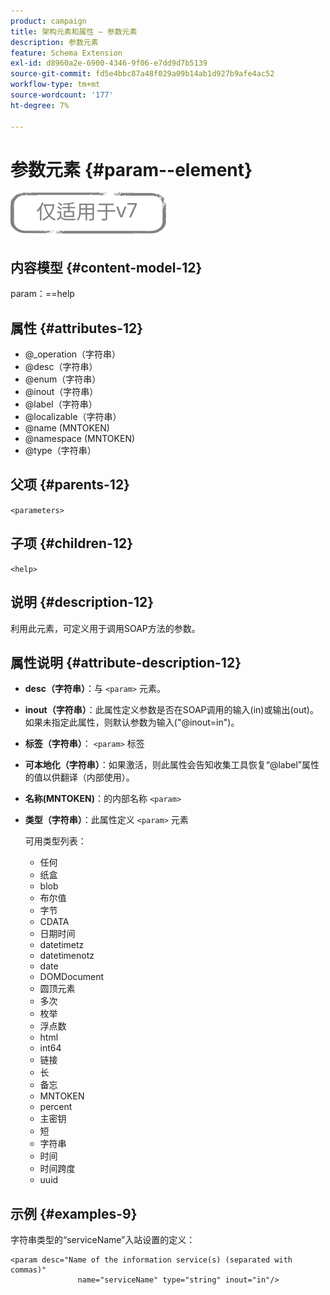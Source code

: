 ```yaml
---
product: campaign
title: 架构元素和属性 — 参数元素
description: 参数元素
feature: Schema Extension
exl-id: d8960a2e-6900-4346-9f06-e7dd9d7b5139
source-git-commit: fd5e4bbc87a48f029a09b14ab1d927b9afe4ac52
workflow-type: tm+mt
source-wordcount: '177'
ht-degree: 7%

---
```


# 参数元素 {#param--element}

![](../../../assets/v7-only.svg)

## 内容模型 {#content-model-12}

param：==help

## 属性 {#attributes-12}

* @_operation（字符串）
* @desc（字符串）
* @enum（字符串）
* @inout（字符串）
* @label（字符串）
* @localizable（字符串）
* @name (MNTOKEN)
* @namespace (MNTOKEN)
* @type（字符串）

## 父项 {#parents-12}

`<parameters>`

## 子项 {#children-12}

`<help>`

## 说明 {#description-12}

利用此元素，可定义用于调用SOAP方法的参数。

## 属性说明 {#attribute-description-12}

* **desc（字符串）**：与 `<param>` 元素。
* **inout（字符串）**：此属性定义参数是否在SOAP调用的输入(in)或输出(out)。 如果未指定此属性，则默认参数为输入(&quot;@inout=in&quot;)。
* **标签（字符串）**： `<param>` 标签
* **可本地化（字符串）**：如果激活，则此属性会告知收集工具恢复“@label”属性的值以供翻译（内部使用）。
* **名称(MNTOKEN)**：的内部名称 `<param>`
* **类型（字符串）**：此属性定义 `<param>` 元素

  可用类型列表：

   * 任何
   * 纸盒
   * blob
   * 布尔值
   * 字节
   * CDATA
   * 日期时间
   * datetimetz
   * datetimenotz
   * date
   * DOMDocument
   * 圆顶元素
   * 多次
   * 枚举
   * 浮点数
   * html
   * int64
   * 链接
   * 长
   * 备忘
   * MNTOKEN
   * percent
   * 主密钥
   * 短
   * 字符串
   * 时间
   * 时间跨度
   * uuid

## 示例 {#examples-9}

字符串类型的“serviceName”入站设置的定义：

```
<param desc="Name of the information service(s) (separated with commas)"
               name="serviceName" type="string" inout="in"/>
```
